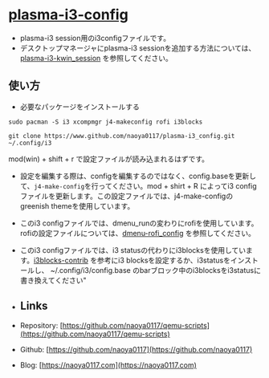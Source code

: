 # [plasma-i3-config](https://github.com/naoya0117/plasma-i3-config)
- plasma-i3 session用のi3configファイルです。
- デスクトップマネージャにplasma-i3 sessionを追加する方法については、
[plasma-i3-kwin_session](https://www.github.com/naoya0117/plasma-i3-kwin_sessions.git) を参照してください。

## 使い方
- 必要なパッケージをインストールする
```
sudo pacman -S i3 xcompmgr j4-makeconfig rofi i3blocks
```
```
git clone https://www.github.com/naoya0117/plasma-i3_config.git ~/.config/i3
```
mod(win) + shift + r で設定ファイルが読み込まれるはずです。
- 設定を編集する際は、configを編集するのではなく、config.baseを更新して、```j4-make-config```を行ってください。mod + shirt + R によってi3 configファイルを更新します。この設定ファイルでは、j4-make-configのgreenish themeを使用しています。
- このi3 configファイルでは、dmenu_runの変わりにrofiを使用しています。
  rofiの設定ファイルについては、[dmenu-rofi_config](https://www.github.com/naoya0117/dmenu-rofi_config.git) を参照してください。
- このi3 configファイルでは、i3 statusの代わりにi3blocksを使用しています。[i3blocks-contrib](https://github.com/vivien/i3blocks-contrib) を参考にi3 blocksを設定するか、i3statusをインストールし、 ~/.config/i3/config.base のbarブロック中のi3blocksをi3statusに書き換えてください"
- ## Links
  
- Repository: [https://github.com/naoya0117/qemu-scripts](https://github.com/naoya0117/qemu-scripts)
- Github: [https://github.com/naoya0117](https://github.com/naoya0117)
- Blog: [https://naoya0117.com](https://naoya0117.com)
